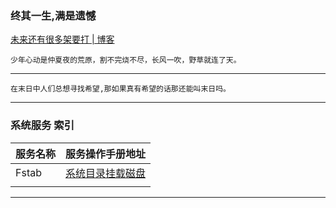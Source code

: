 ### <h3>终其一生,满是遗憾</h3>
[ 未来还有很多架要打 | 博客 ](https://www.sunshaohua.cn)

```
少年心动是仲夏夜的荒原，割不完烧不尽，长风一吹，野草就连了天。
```
****

```
在末日中人们总想寻找希望,那如果真有希望的话那还能叫末日吗。
```

****

### 系统服务 索引

| 服务名称 |                                   服务操作手册地址                                   |
|----------|--------------------------------------------------------------------------------------|
| Fstab    | [系统目录挂载磁盘](https://github.com/cherishaohua/OS-Services/tree/main/Mount-Disk) |
|          |                                                                                      |
****
